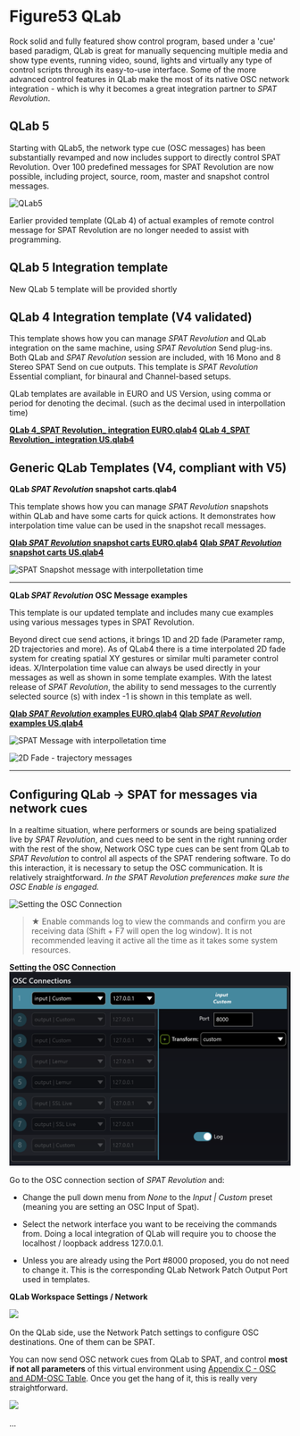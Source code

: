 # Figure53 QLab

Rock solid and fully featured show control program, based under a 'cue' based paradigm, QLab is great for manually sequencing multiple media and show type events, running video, sound, lights and virtually any type of control scripts through its easy-to-use interface.
Some of the more advanced control features in QLab make the most of its native OSC network integration - which is why it becomes a great integration partner to _SPAT Revolution_.

## QLab 5

Starting with QLab5, the network type cue (OSC messages) has been substantially revamped and now includes support to directly control SPAT Revolution. Over 100 predefined messages for SPAT Revolution are now possible, including project, source, room, master and snapshot control messages.

![QLab5](https://media.githubusercontent.com/media/FLUX-SE/doc_images/main/SpatR/ThirdParty/QLab5.png)

Earlier provided template (QLab 4) of actual examples of remote control message for SPAT Revolution are no longer needed to assist with programming. <!--Some QLab 5 templates are now available strictly to provide example on how to use the SPAT Send plugin on cue outputs to route audio directly into SPAT Revolution application (when on single computer, such as in creation)-->

## QLab 5 Integration template

New QLab 5 template will be provided shortly


## QLab 4 Integration template (V4 validated)

This template shows how you can manage _SPAT Revolution_ and QLab integration on the same machine, using _SPAT Revolution_ Send plug-ins. Both QLab and _SPAT Revolution_ session are included, with 16 Mono and 8 Stereo SPAT Send on cue outputs.
This template is _SPAT Revolution_ Essential compliant, for binaural and Channel-based setups.

QLab templates are available in EURO and US Version, using comma or period for denoting the decimal. (such as the decimal used in interpollation time)


**[QLab 4_SPAT Revolution_ integration EURO.qlab4](https://public.3.basecamp.com/p/vhf67dYdBTHhwbtVJV4y227i)**
**[QLab 4_SPAT Revolution_ integration US.qlab4](https://public.3.basecamp.com/p/oi3GoHpToVmEqijVV7F4QhJq)**


## Generic QLab Templates (V4, compliant with V5)


**QLab _SPAT Revolution_ snapshot carts.qlab4**

This template shows how you can manage _SPAT Revolution_ snapshots within QLab and have some carts for quick actions. It demonstrates how interpolation time value can be used in the snapshot recall messages.

**[Qlab _SPAT Revolution_ snapshot carts EURO.qlab4](https://public.3.basecamp.com/p/gC6XhzQjmEqpgFDRx7AXjuDL)**
**[Qlab _SPAT Revolution_ snapshot carts US.qlab4](https://public.3.basecamp.com/p/F4qR1QAXYVY5iA2Jt67si5ow)**


![SPAT Snapshot message with interpolletation time](https://media.githubusercontent.com/media/FLUX-SE/doc_images/main/SpatR/ThirdParty/QLabSnapshotsInterpollation.png)

---

**QLab _SPAT Revolution_ OSC Message examples**


This template is our updated template and includes many cue examples using various messages types in SPAT Revolution.

Beyond direct cue send actions, it brings 1D and 2D fade (Parameter ramp, 2D trajectories and more).
As of QLab4 there is a time interpolated 2D fade system for creating spatial XY gestures or similar multi parameter control ideas.
X/Interpolation time value can always be used directly in your messages as well as shown in some template examples.
With the latest release of _SPAT Revolution_, the ability to send messages to the currently selected source (s) with index -1 is shown in this template as well.

**[Qlab _SPAT Revolution_ examples EURO.qlab4](https://public.3.basecamp.com/p/nB4YRiTASZ9DrT8nLH11XzqY)**
**[Qlab _SPAT Revolution_ examples US.qlab4](https://public.3.basecamp.com/p/N9foEbx4DhktH5K53yAhugdM)**

![SPAT Message with interpolletation time](https://media.githubusercontent.com/media/FLUX-SE/doc_images/main/SpatR/ThirdParty/QLabMessageXTime.png)

![2D Fade - trajectory messages](https://media.githubusercontent.com/media/FLUX-SE/doc_images/main/SpatR/ThirdParty/QLab2DCueSelectedSource.png)

---


## Configuring QLab -> SPAT for messages via network cues

In a realtime situation, where performers or sounds are being spatialized live by _SPAT Revolution_, and cues need to be sent in the right running order with the rest of the show, Network OSC type cues can be sent from QLab to _SPAT Revolution_ to control all aspects of the SPAT rendering software.
To do this interaction, it is necessary to setup the OSC communication. It is relatively straightforward.
_In the _SPAT Revolution_ preferences make sure the OSC Enable is engaged._

![Setting the OSC Connection](https://media.githubusercontent.com/media/FLUX-SE/doc_images/main/SpatR/Preference/OSCMain.png)

> ★ Enable commands log to view the commands and confirm you are receiving data (Shift + F7 will open the log window). It is not recommended leaving it active all the time as it takes some system resources.

**Setting the OSC Connection**
![Setting the OSC Connection](https://raw.githubusercontent.com/FLUX-SE/doc_images/main/SpatR/Preference/OSCConnectionCustomLocalHost.png)

Go to the OSC connection section of _SPAT Revolution_ and:

* Change the pull down menu from *None* to the *Input | Custom* preset (meaning you are setting an OSC Input of Spat).

* Select the network interface you want to be receiving the commands from. Doing a local integration of QLab will require you to choose the localhost / loopback address 127.0.0.1.

* Unless you are already using the Port #8000 proposed, you do not need to change it. This is the corresponding QLab Network Patch Output Port used in templates.


**QLab Workspace Settings / Network**

![](https://media.githubusercontent.com/media/FLUX-SE/doc_images/main/SpatR/ThirdParty/QLabNetworkSettings.png)

On the QLab side, use the Network Patch settings to configure OSC destinations.
One of them can be SPAT.

You can now send OSC network cues from QLab to SPAT, and control **most if not all parameters** of this virtual environment using [Appendix C - OSC and ADM-OSC Table](Appendix_C_OSC_Table.md).
Once you get the hang of it, this is really very straightforward.

![](https://media.githubusercontent.com/media/FLUX-SE/doc_images/main/SpatR/ThirdParty/QLabTemplate.png)

...
